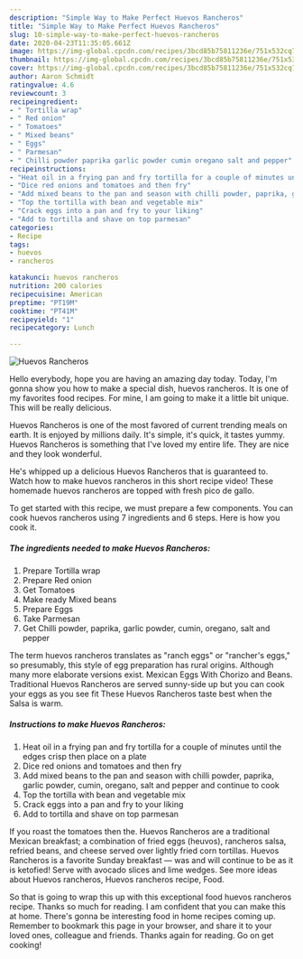 ```yaml
---
description: "Simple Way to Make Perfect Huevos Rancheros"
title: "Simple Way to Make Perfect Huevos Rancheros"
slug: 10-simple-way-to-make-perfect-huevos-rancheros
date: 2020-04-23T11:35:05.661Z
image: https://img-global.cpcdn.com/recipes/3bcd85b75811236e/751x532cq70/huevos-rancheros-recipe-main-photo.jpg
thumbnail: https://img-global.cpcdn.com/recipes/3bcd85b75811236e/751x532cq70/huevos-rancheros-recipe-main-photo.jpg
cover: https://img-global.cpcdn.com/recipes/3bcd85b75811236e/751x532cq70/huevos-rancheros-recipe-main-photo.jpg
author: Aaron Schmidt
ratingvalue: 4.6
reviewcount: 3
recipeingredient:
- " Tortilla wrap"
- " Red onion"
- " Tomatoes"
- " Mixed beans"
- " Eggs"
- " Parmesan"
- " Chilli powder paprika garlic powder cumin oregano salt and pepper"
recipeinstructions:
- "Heat oil in a frying pan and fry tortilla for a couple of minutes until the edges crisp then place on a plate"
- "Dice red onions and tomatoes and then fry"
- "Add mixed beans to the pan and season with chilli powder, paprika, garlic powder, cumin, oregano, salt and pepper and continue to cook"
- "Top the tortilla with bean and vegetable mix"
- "Crack eggs into a pan and fry to your liking"
- "Add to tortilla and shave on top parmesan"
categories:
- Recipe
tags:
- huevos
- rancheros

katakunci: huevos rancheros 
nutrition: 200 calories
recipecuisine: American
preptime: "PT19M"
cooktime: "PT41M"
recipeyield: "1"
recipecategory: Lunch

---
```



![Huevos Rancheros](https://img-global.cpcdn.com/recipes/3bcd85b75811236e/751x532cq70/huevos-rancheros-recipe-main-photo.jpg)

Hello everybody, hope you are having an amazing day today. Today, I'm gonna show you how to make a special dish, huevos rancheros. It is one of my favorites food recipes. For mine, I am going to make it a little bit unique. This will be really delicious.

Huevos Rancheros is one of the most favored of current trending meals on earth. It is enjoyed by millions daily. It's simple, it's quick, it tastes yummy. Huevos Rancheros is something that I've loved my entire life. They are nice and they look wonderful.

He&#39;s whipped up a delicious Huevos Rancheros that is guaranteed to. Watch how to make huevos rancheros in this short recipe video! These homemade huevos rancheros are topped with fresh pico de gallo.


To get started with this recipe, we must prepare a few components. You can cook huevos rancheros using 7 ingredients and 6 steps. Here is how you cook it.

<!--inarticleads1-->

##### The ingredients needed to make Huevos Rancheros:

1. Prepare  Tortilla wrap
1. Prepare  Red onion
1. Get  Tomatoes
1. Make ready  Mixed beans
1. Prepare  Eggs
1. Take  Parmesan
1. Get  Chilli powder, paprika, garlic powder, cumin, oregano, salt and pepper


The term huevos rancheros translates as &#34;ranch eggs&#34; or &#34;rancher&#39;s eggs,&#34; so presumably, this style of egg preparation has rural origins. Although many more elaborate versions exist. Mexican Eggs With Chorizo and Beans. Traditional Huevos Rancheros are served sunny-side up but you can cook your eggs as you see fit These Huevos Rancheros taste best when the Salsa is warm. 

<!--inarticleads2-->

##### Instructions to make Huevos Rancheros:

1. Heat oil in a frying pan and fry tortilla for a couple of minutes until the edges crisp then place on a plate
1. Dice red onions and tomatoes and then fry
1. Add mixed beans to the pan and season with chilli powder, paprika, garlic powder, cumin, oregano, salt and pepper and continue to cook
1. Top the tortilla with bean and vegetable mix
1. Crack eggs into a pan and fry to your liking
1. Add to tortilla and shave on top parmesan


If you roast the tomatoes then the. Huevos Rancheros are a traditional Mexican breakfast; a combination of fried eggs (heuvos), rancheros salsa, refried beans, and cheese served over lightly fried corn tortillas. Huevos Rancheros is a favorite Sunday breakfast — was and will continue to be as it is ketofied! Serve with avocado slices and lime wedges. See more ideas about Huevos rancheros, Huevos rancheros recipe, Food. 

So that is going to wrap this up with this exceptional food huevos rancheros recipe. Thanks so much for reading. I am confident that you can make this at home. There's gonna be interesting food in home recipes coming up. Remember to bookmark this page in your browser, and share it to your loved ones, colleague and friends. Thanks again for reading. Go on get cooking!
